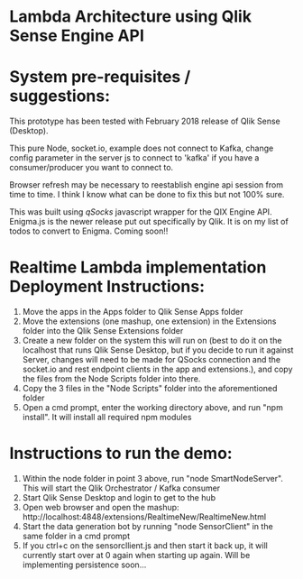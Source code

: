 # Lambda Architecture using Qlik Sense Engine API

# System pre-requisites / suggestions:
This prototype has been tested with February 2018 release of Qlik Sense (Desktop). 

This pure Node, socket.io, example does not connect to Kafka, change config parameter in the server js to connect to 'kafka' if you have a consumer/producer you want to connect to.

Browser refresh may be necessary to reestablish engine api session from time to time. I think I know what can be done to fix this but not 100% sure.

This was built using *qSocks* javascript wrapper for the QIX Engine API. Enigma.js is the newer release put out specifically by Qlik. It is on my list of todos to convert to Enigma. Coming soon!!

# Realtime Lambda implementation Deployment Instructions:
1. Move the apps in the Apps folder to Qlik Sense Apps folder
2. Move the extensions (one mashup, one extension) in the Extensions folder into the Qlik Sense Extensions folder
3. Create a new folder on the system this will run on (best to do it on the localhost that runs Qlik Sense Desktop, but if you decide to run it against Server, changes will need to be made for QSocks connection and the socket.io and rest endpoint clients in the app and extensions.), and copy the files from the Node Scripts folder into there.
4. Copy the 3 files in the "Node Scripts" folder into the aforementioned folder
5. Open a cmd prompt, enter the working directory above, and run "npm install". It will install all required npm modules

# Instructions to run the demo:
1. Within the node folder in point 3 above, run "node SmartNodeServer". This will start the Qlik Orchestrator / Kafka consumer
2. Start Qlik Sense Desktop and login to get to the hub
3. Open web browser and open the mashup: http://localhost:4848/extensions/RealtimeNew/RealtimeNew.html
4. Start the data generation bot by running "node SensorClient" in the same folder in a cmd prompt
5. If you ctrl+c on the sensorcllient.js and then start it back up, it will currently start over at 0 again when starting up again. Will be implementing persistence soon... 
